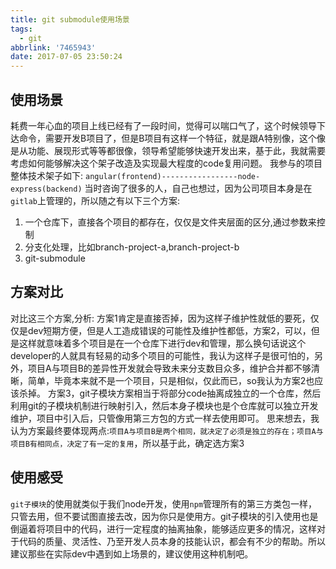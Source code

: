 ```yaml
---
title: git submodule使用场景
tags:
  - git
abbrlink: '7465943'
date: 2017-07-05 23:50:24
---
```

## 使用场景
耗费一年心血的项目上线已经有了一段时间，觉得可以喘口气了，这个时候领导下达命令，需要开发B项目了，但是B项目有这样一个特征，就是跟A特别像，这个像是从功能、展现形式等等都很像，领导希望能够快速开发出来，基于此，我就需要考虑如何能够解决这个架子改造及实现最大程度的code复用问题。
我参与的项目整体技术架子如下:
`angular(frontend)-----------------node-express(backend)`
当时咨询了很多的人，自己也想过，因为公司项目本身是在`gitlab`上管理的，所以随之有以下三个方案:
1. 一个仓库下，直接各个项目的都存在，仅仅是文件夹层面的区分,通过参数来控制
2. 分支化处理，比如branch-project-a,branch-project-b
3. git-submodule

## 方案对比
对比这三个方案,分析:
方案1肯定是直接否掉，因为这样子维护性就低的要死，仅仅是dev短期方便，但是人工造成错误的可能性及维护性都低，方案2，可以，但是这样就意味着多个项目是在一个仓库下进行dev和管理，那么换句话说这个developer的人就具有轻易的动多个项目的可能性，我认为这样子是很可怕的，另外，项目A与项目B的差异性开发就会导致未来分支数目众多，维护合并都不够清晰，简单，毕竟本来就不是一个项目，只是相似，仅此而已，so我认为方案2也应该杀掉。
方案3，git子模块方案相当于将部分code抽离成独立的一个仓库，然后利用git的子模块机制进行映射引入，然后本身子模块也是个仓库就可以独立开发维护，项目中引入后，只管像用第三方包的方式一样去使用即可。
思来想去，我认为方案最终要体现两点:`项目A与项目B是两个相同，就决定了必须是独立的存在；项目A与项目B有相同点，决定了有一定的复用`，所以基于此，确定选方案3

## 使用感受
`git子模块`的使用就类似于我们node开发，使用`npm`管理所有的第三方类包一样，只管去用，但不要试图直接去改，因为你只是使用方。git子模块的引入使用也是倒逼着将项目中的代码，进行一定程度的抽离抽象，能够适应更多的情况，这样对于代码的质量、灵活性、乃至开发人员本身的技能认识，都会有不少的帮助。所以建议那些在实际dev中遇到如上场景的，建议使用这种机制吧。
